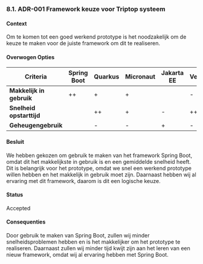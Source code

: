 ### 8.1. ADR-001 Framework keuze voor Triptop systeem


#### Context

Om te komen tot een goed werkend prototype is het noodzakelijk om de keuze te maken voor de juiste
framework om dit te realiseren.


#### Overwogen Opties

| **Criteria**                     | **Spring Boot** | **Quarkus** | **Micronaut** | **Jakarta EE** | **Vert.x** | **Dropwizard** | **Helidon** |
|----------------------------------|-----------------|-------------|---------------|----------------|------------|----------------|-------------|
| **Makkelijk in gebruik**         | ++              | +           | +             |                | -          | +              |             |
| **Snelheid opstarttijd**         |        | ++          | +             | -              | ++         |       | +           |
| **Geheugengebruik**              |        | -           | -             | +              | -          |       | _           |



#### Besluit
We hebben gekozen om gebruik te maken van het framework Spring Boot, omdat dit het makkelijkste in gebruik is en een gemiddelde snelheid heeft.  Dit is belangrijk voor het prototype, omdat we snel een werkend prototype willen hebben en het makkelijk in gebruik moet zijn. 
Daarnaast hebben wij al ervaring met dit framework, daarom is dit een logische keuze.

#### Status
Accepted

#### Consequenties
Door gebruik te maken van Spring Boot, zullen wij minder snelheidsproblemen hebben en is het makkelijker om het prototype te realiseren. 
Daarnaast zullen wij minder tijd kwijt zijn aan het leren van een nieuw framework, omdat wij al ervaring hebben met Spring Boot.






